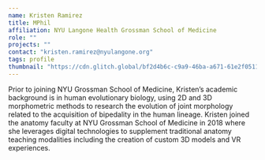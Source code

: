 ```yaml
---
name: Kristen Ramirez
title: MPhil
affiliation: NYU Langone Health Grossman School of Medicine 
role: ""
projects: ""
contact: "kristen.ramirez@nyulangone.org"
tags: profile
thumbnail: "https://cdn.glitch.global/bf2d4b6c-c9a9-46ba-a671-61e2f05114b6/Ramirez%20headshot%20GSOM%20cropped.png?v=1648852815959"
---
```



Prior to joining NYU Grossman School of Medicine, Kristen’s academic background is in human evolutionary biology, using 2D and 3D morphometric methods to research the evolution of joint morphology related to the acquisition of bipedality in the human lineage. Kristen joined the anatomy faculty at NYU Grossman School of Medicine in 2018 where she leverages digital technologies to supplement traditional anatomy teaching modalities including the creation of custom 3D models and VR experiences. 



